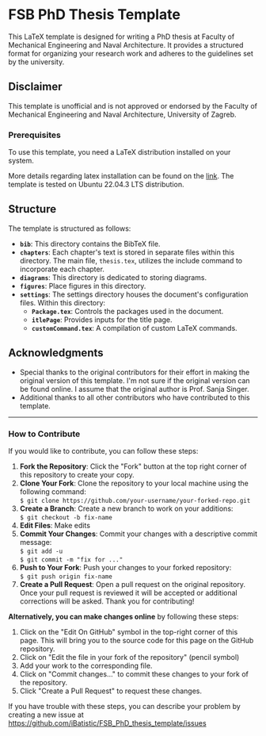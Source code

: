 # FSB PhD Thesis Template

This LaTeX template is designed for writing a PhD thesis at Faculty of Mechanical Engineering and Naval Architecture. It provides a structured format for organizing your research work and adheres to the guidelines set by the university.

## Disclaimer

This template is unofficial and is not approved or endorsed by the Faculty of Mechanical Engineering and Naval Architecture, University of Zagreb.

### Prerequisites

To use this template, you need a LaTeX distribution installed on your system.   

More details regarding latex installation can be found on the [link](https://milq.github.io/install-latex-ubuntu-debian/).
The template is tested on Ubuntu 22.04.3 LTS distribution.

## Structure 

The template is structured as follows:

- **`bib`**: This directory contains the BibTeX file.
- **`chapters`**:  Each chapter's text is stored in separate files within this directory. The main file, `thesis.tex`, utilizes the include command to incorporate each chapter.
- **`diagrams`**: This directory is dedicated to storing diagrams.
- **`figures`**: Place figures in this directory.
- **`settings`**: The settings directory houses the document's configuration files. Within this directory:
  - **`Package.tex`**: Controls the packages used in the document.
  - **`itlePage`**: Provides inputs for the title page.
  - **`customCommand.tex`**: A compilation of custom LaTeX commands.

## Acknowledgments

-  Special thanks to the original contributors for their effort in making the original version of this template. I'm not sure if the original version can be found online. I assume that the original author is Prof. Sanja Singer.
- Additional thanks to all other contributors who have contributed to this template.

---

### How to Contribute

If you would like to contribute, you can follow these steps:

1. **Fork the Repository**: Click the "Fork" button at the top right corner of this repository to create your copy. 
2. **Clone Your Fork**: Clone the repository to your local machine using the following command:    
   ```$ git clone https://github.com/your-username/your-forked-repo.git    ``` 
3. **Create a Branch**: Create a new branch to work on your additions:     
   ```$ git checkout -b fix-name    ```
4. **Edit Files**:  Make edits 
5. **Commit Your Changes**: Commit your changes with a descriptive commit message:    
   ```$ git add -u```   
   ```$ git commit -m "fix for ..."    ``` 
6. **Push to Your Fork**: Push your changes to your forked repository:     
   ```$ git push origin fix-name    ```
7.  **Create a Pull Request**: Open a pull request on the original repository. Once your pull request is reviewed it will be accepted or additional corrections will be asked. Thank you for contributing!

**Alternatively, you can make changes online** by following these steps:

1. Click on the "Edit On GitHub" symbol in the top-right corner of this page. This will bring you to the source code for this page on the GitHub repository.
2. Click on "Edit the file in your fork of the repository" (pencil symbol)
3. Add your work to the corresponding file.
4. Click on "Commit changes…" to commit these changes to your fork of the repository.
5. Click "Create a Pull Request" to request these changes.

If you have trouble with these steps, you can describe your problem by creating a new issue at https://github.com/iBatistic/FSB_PhD_thesis_template/issues

